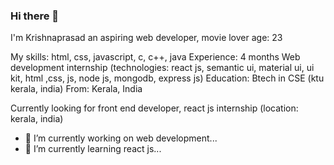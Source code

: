 ### Hi there 👋

I'm Krishnaprasad
an aspiring web developer, movie lover
age: 23

My skills: html, css, javascript, c, c++, java
Experience: 4 months Web development internship (technologies: react js, semantic ui, material ui, ui kit, html ,css, js, node js, mongodb, express js)
Education: Btech in CSE (ktu kerala, india)
From: Kerala, India

Currently looking for front end developer, react js internship (location: kerala, india)

- 🔭 I’m currently working on web development...
- 🌱 I’m currently learning react js...

